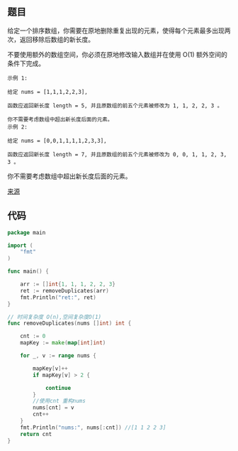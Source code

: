 ## 题目

给定一个排序数组，你需要在原地删除重复出现的元素，使得每个元素最多出现两次，返回移除后数组的新长度。

不要使用额外的数组空间，你必须在原地修改输入数组并在使用 O(1) 额外空间的条件下完成。
~~~
示例 1:

给定 nums = [1,1,1,2,2,3],

函数应返回新长度 length = 5, 并且原数组的前五个元素被修改为 1, 1, 2, 2, 3 。

你不需要考虑数组中超出新长度后面的元素。
示例 2:

给定 nums = [0,0,1,1,1,1,2,3,3],

函数应返回新长度 length = 7, 并且原数组的前五个元素被修改为 0, 0, 1, 1, 2, 3, 3 。
~~~

你不需要考虑数组中超出新长度后面的元素。

[来源](https://leetcode-cn.com/problems/remove-duplicates-from-sorted-array-ii/)
## 代码
~~~go
package main

import (
	"fmt"
)

func main() {

	arr := []int{1, 1, 1, 2, 2, 3}
	ret := removeDuplicates(arr)
	fmt.Println("ret:", ret)
}

// 时间复杂度 O(n),空间复杂度O(1)
func removeDuplicates(nums []int) int {

	cnt := 0
	mapKey := make(map[int]int)

	for _, v := range nums {

		mapKey[v]++
		if mapKey[v] > 2 {

			continue
		}
		//使用cnt 重构nums
		nums[cnt] = v
		cnt++
	}
	fmt.Println("nums:", nums[:cnt]) //[1 1 2 2 3]
	return cnt
}

~~~
